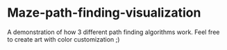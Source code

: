 # Maze-path-finding-visualization
A demonstration of how 3 different path finding algorithms work. Feel free to create art with color customization ;)
